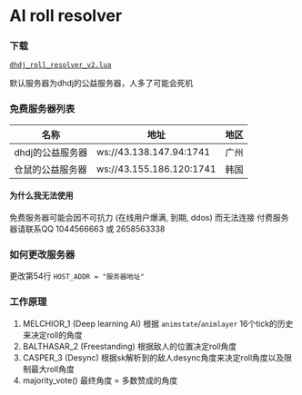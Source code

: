 # AI roll resolver

### 下载
[`dhdj_roll_resolver_v2.lua`](dhdj_roll_resolver_v2.lua)

默认服务器为dhdj的公益服务器，人多了可能会死机

### 免费服务器列表

| 名称 | 地址 | 地区 |
| --- | --- | --- |
| dhdj的公益服务器 | ws://43.138.147.94:1741 | 广州 |
| 仓鼠的公益服务器 | ws://43.155.186.120:1741 | 韩国 |

#### 为什么我无法使用
免费服务器可能会因不可抗力 (在线用户爆满, 到期, ddos) 而无法连接
付费服务器请联系QQ 1044566663 或 2658563338

### 如何更改服务器

更改第54行 `HOST_ADDR = "服务器地址"`


### 工作原理
1. MELCHIOR_1 (Deep learning AI) 根据 `animstate`/`animlayer` 16个tick的历史来决定roll的角度
2. BALTHASAR_2 (Freestanding) 根据敌人的位置决定roll角度
3. CASPER_3 (Desync) 根据sk解析到的敌人desync角度来决定roll角度以及限制最大roll角度
4. majority_vote() 最终角度 = 多数赞成的角度

